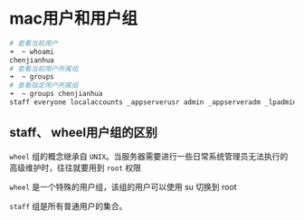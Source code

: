 # mac用户和用户组

```bash
# 查看当前用户
➜  ~ whoami
chenjianhua
# 查看当前用户所属组
➜  ~ groups
# 查看指定用户所属组
➜  ~ groups chenjianhua
staff everyone localaccounts _appserverusr admin _appserveradm _lpadmin _appstore _lpoperator _developer _analyticsusers com.apple.access_ftp com.apple.access_screensharing com.apple.access_ssh com.apple.access_remote_ae com.apple.sharepoint.group.1
```

## staff、 wheel用户组的区别

`wheel` 组的概念继承自 `UNIX`。当服务器需要进行一些日常系统管理员无法执行的高级维护时，往往就要用到 `root` 权限

`wheel` 是一个特殊的用户组，该组的用户可以使用 su 切换到 root

`staff` 组是所有普通用户的集合。

